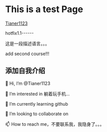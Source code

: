 <h1>This is a test Page</h1>


[Tianer1123](http://Tianer1123.github.io)


hotfix1.1------


这是一段描述语言。。。


add second course!!!


## 添加自我介绍

👋 Hi, I’m @Tianer1123

👀 I’m interested in 躺着玩手机...

🌱 I’m currently learning github

💞️ I’m looking to collaborate on

📫 How to reach me，不要联系我，我隐身了。。。
